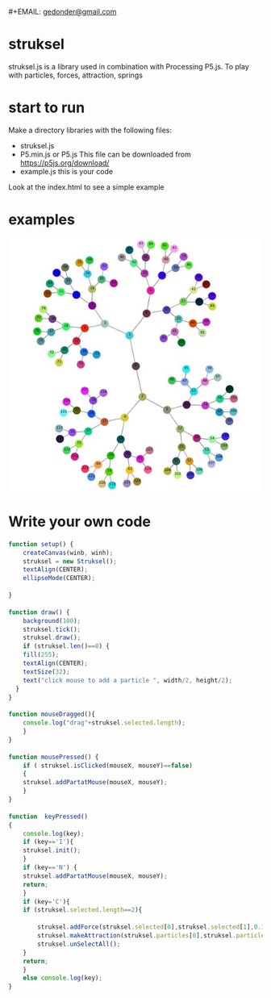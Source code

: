 #+EMAIL:     gedonder@gmail.com

# struksel
struksel.js is a library used in combination with Processing P5.js. To play with particles, forces, attraction, springs


# start to run
Make a directory libraries with the following files:
- struksel.js
- P5.min.js or P5.js This file can be downloaded from https://p5js.org/download/
- example.js this is your code

Look at the index.html to see a simple example

# examples
![alt text](https://raw.githubusercontent.com/gedonder/struksel/img/img1.png)

# Write your own code 
``` javascript
function setup() {
    createCanvas(winb, winh);
    struksel = new Struksel();
    textAlign(CENTER);
    ellipseMode(CENTER);

}

function draw() {
    background(100);
    struksel.tick();
    struksel.draw();
    if (struksel.len()==0) {
	fill(255);
	textAlign(CENTER);
	textSize(32);
	text("click mouse to add a particle ", width/2, height/2);
  }
}

function mouseDragged(){
    console.log("drag"+struksel.selected.length);
    }
}

function mousePressed() {
    if ( struksel.isClicked(mouseX, mouseY)==false)
    {
	struksel.addPartatMouse(mouseX, mouseY);
    }
}

function  keyPressed()
{
    console.log(key);
    if (key=='I'){
	struksel.init();
    }
    if (key=='N') {
	struksel.addPartatMouse(mouseX, mouseY);
	return;
    }
    if (key='C'){
	if (struksel.selected.length==2){
	   
	    struksel.addForce(struksel.selected[0],struksel.selected[1],0.1,10);
	    struksel.makeAttraction(struksel.particles[0],struksel.particles[1],0.1,5);
	    struksel.unSelectAll();	    
	}
	return;
    }    
    else console.log(key);   
}

```

#
